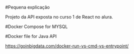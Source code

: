 #Pequena explicação

Projeto da API exposta no curso 1 de React no alura.  	

#Docker Compose for MYSQL

#Docker file for Java API

https://goinbigdata.com/docker-run-vs-cmd-vs-entrypoint/
